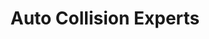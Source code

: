 ---
title: "Auto Collision Experts"
url: /fort-collins/auto-collision-experts/
shop: Autowerkstatt
---